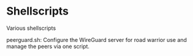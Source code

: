 # Shellscripts
Various shellscripts

peerguard.sh:
  Configure the WireGuard server for road warrior use and manage the peers via one script.
